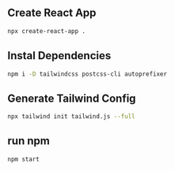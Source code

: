## Create React App

```bash
npx create-react-app .
```

## Instal Dependencies

```bash
npm i -D tailwindcss postcss-cli autoprefixer
```

## Generate Tailwind Config

```bash
npx tailwind init tailwind.js --full
```

## run npm

```bash
npm start
```